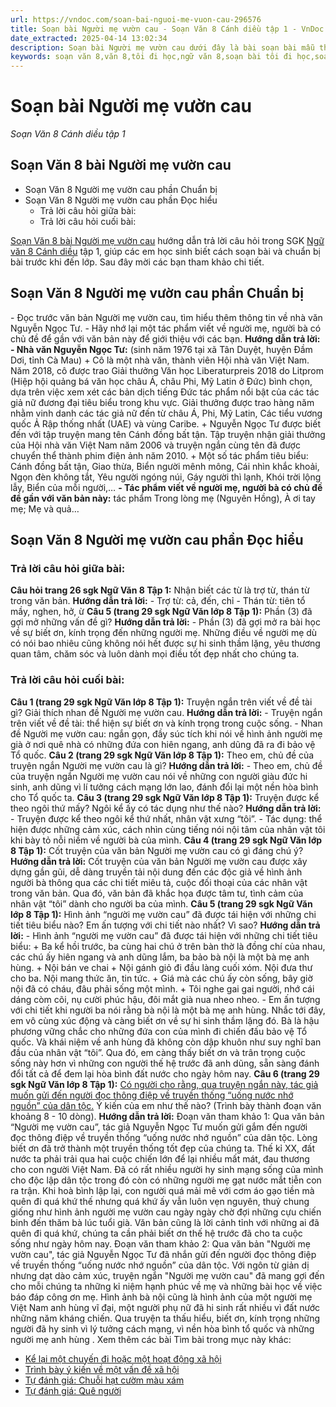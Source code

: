 ```yaml
---
url: https://vndoc.com/soan-bai-nguoi-me-vuon-cau-296576
title: Soạn bài Người mẹ vườn cau - Soạn Văn 8 Cánh diều tập 1 - VnDoc.com
date_extracted: 2025-04-14 13:02:34
description: Soạn bài Người mẹ vườn cau dưới đây là bài soạn bài mẫu thuộc chương trình Ngữ văn lớp 8, học kì 1. Mời các bạn cùng tham khảo bài soạn để chuẩn bị cho bài học sắp tới của mình.
keywords: soạn văn 8,văn 8,tôi đi học,ngữ văn 8,soạn bài tôi đi học,soan van 8,soạn văn lớp 8,giải văn 8,soạn văn 8 tập 1,soạn bài Người mẹ vườn cau,soạn ngữ văn lớp 8 bài Người mẹ vườn cau,soạn Người mẹ vườn cau,soạn văn 8 cánh diều,văn 8 cánh diều,ngữ văn 8 cánh diều
---
```


# Soạn bài Người mẹ vườn cau
 _Soạn Văn 8 Cánh diều tập 1_
## **Soạn Văn 8 bài Người mẹ vườn cau**
  * Soạn Văn 8 Người mẹ vườn cau phần Chuẩn bị
  * Soạn Văn 8 Người mẹ vườn cau phần Đọc hiểu
    * Trả lời câu hỏi giữa bài:
    * Trả lời câu hỏi cuối bài:

[Soạn Văn 8 bài Người mẹ vườn cau](<https://vndoc.com/soan-bai-nguoi-me-vuon-cau-296576>) hướng dẫn trả lời câu hỏi trong SGK [Ngữ văn 8 Cánh diều](<https://vndoc.com/ngu-van-8-canh-dieu>) tập 1, giúp các em học sinh biết cách soạn bài và chuẩn bị bài trước khi đến lớp. Sau đây mời các bạn tham khảo chi tiết.
## **Soạn Văn 8 Người mẹ vườn cau phần Chuẩn bị**
\- Đọc trước văn bản Người mẹ vườn cau, tìm hiểu thêm thông tin về nhà văn Nguyễn Ngọc Tư.
\- Hãy nhớ lại một tác phẩm viết về người mẹ, người bà có chủ đề để gần với văn bản này để giới thiệu với các bạn.
**Hướng dẫn trả lời:**
**\- Nhà văn Nguyễn Ngọc Tư:** \(sinh năm 1976 tại xã Tân Duyệt, huyện Đầm Dơi, tỉnh Cà Mau\)
\+ Cô là một nhà văn, thành viên Hội nhà văn Việt Nam. Năm 2018, cô được trao Giải thưởng Văn học Liberaturpreis 2018 do Litprom \(Hiệp hội quảng bá văn học châu Á, châu Phi, Mỹ Latin ở Đức\) bình chọn, dựa trên việc xem xét các bản dịch tiếng Đức tác phẩm nổi bật của các tác giả nữ đương đại tiêu biểu trong khu vực. Giải thưởng được trao hàng năm nhằm vinh danh các tác giả nữ đến từ châu Á, Phi, Mỹ Latin, Các tiểu vương quốc Ả Rập thống nhất \(UAE\) và vùng Caribe.
\+ Nguyễn Ngọc Tư được biết đến với tập truyện mang tên Cánh đồng bất tận. Tập truyện nhận giải thưởng của Hội nhà văn Việt Nam năm 2006 và truyện ngắn cùng tên đã được chuyển thể thành phim điện ảnh năm 2010.
\+ Một số tác phẩm tiêu biểu: Cánh đồng bất tận, Giao thừa, Biển người mênh mông, Cái nhìn khắc khoải, Ngọn đèn không tắt, Yêu người ngóng núi, Gáy người thì lạnh, Khói trời lộng lẫy, Biển của mỗi người,…
**\- Tác phẩm viết về người mẹ, người bà có chủ đề để gần với văn bản này:** tác phẩm Trong lòng mẹ \(Nguyên Hồng\), À ơi tay mẹ; Mẹ và quả…
## **Soạn Văn 8 Người mẹ vườn cau phần Đọc hiểu**
### **Trả lời câu hỏi giữa bài:**
**Câu hỏi trang 26 sgk Ngữ Văn 8 Tập 1:** Nhận biết các từ là trợ từ, thán từ trong văn bản.
**Hướng dẫn trả lời:**
\- Trợ từ: cả, đến, chỉ
\- Thán từ: tiên tổ mầy, nghen, hở, ừ
**Câu 5 \(trang 29 sgk Ngữ Văn lớp 8 Tập 1\):** Phần \(3\) đã gợi mở những vấn đề gì?
**Hướng dẫn trả lời:**
\- Phần \(3\) đã gợi mở ra bài học về sự biết ơn, kính trọng đến những người mẹ. Những điều về người mẹ dù có nói bao nhiêu cũng không nói hết được sự hi sinh thầm lặng, yêu thương quan tâm, chăm sóc và luôn dành mọi điều tốt đẹp nhất cho chúng ta.
### **Trả lời câu hỏi cuối bài:**
**Câu 1 \(trang 29 sgk Ngữ Văn lớp 8 Tập 1\):** Truyện ngắn trên viết về đề tài gì? Giải thích nhan đề Người mẹ vườn cau.
**Hướng dẫn trả lời:**
\- Truyện ngắn trên viết về đề tài: thể hiện sự biết ơn và kính trọng trong cuộc sống.
\- Nhan đề Người mẹ vườn cau: ngắn gọn, đầy súc tích khi nói về hình ảnh người mẹ già ở nơi quê nhà có những đứa con hiên ngang, anh dũng đã ra đi bảo vệ Tổ quốc.
**Câu 2 \(trang 29 sgk Ngữ Văn lớp 8 Tập 1\):** Theo em, chủ đề của truyện ngắn Người mẹ vườn cau là gì?
**Hướng dẫn trả lời:**
\- Theo em, chủ đề của truyện ngắn Người mẹ vườn cau nói về những con người giàu đức hi sinh, anh dũng vì lí tưởng cách mạng lớn lao, đánh đổi lại một nền hòa bình cho Tổ quốc ta.
**Câu 3 \(trang 29 sgk Ngữ Văn lớp 8 Tập 1\):** Truyện được kể theo ngôi thứ mấy? Ngôi kể ấy có tác dụng như thế nào?
**Hướng dẫn trả lời:**
\- Truyện được kể theo ngôi kể thứ nhất, nhân vật xưng “tôi”.
\- Tác dụng: thể hiện được những cảm xúc, cách nhìn cùng tiếng nói nội tâm của nhân vật tôi khi bày tỏ nỗi niềm về người bà của mình.
**Câu 4 \(trang 29 sgk Ngữ Văn lớp 8 Tập 1\):** Cốt truyện của văn bản Người mẹ vườn cau có gì đáng chú ý?
**Hướng dẫn trả lời:**
Cốt truyện của văn bản Người mẹ vườn cau được xây dựng gần gũi, dễ dàng truyền tải nội dung đến các độc giả về hình ảnh người bà thông qua các chi tiết miêu tả, cuộc đối thoại của các nhân vật trong văn bản. Qua đó, văn bản đã khắc họa được tâm tư, tình cảm của nhân vật “tôi” dành cho người ba của mình.
**Câu 5 \(trang 29 sgk Ngữ Văn lớp 8 Tập 1\):** Hình ảnh “người mẹ vườn cau” đã được tái hiện với những chi tiết tiêu biểu nào? Em ấn tượng với chi tiết nào nhất? Vì sao?
**Hướng dẫn trả lời:**
\- Hình ảnh “người mẹ vườn cau” đã được tái hiện với những chi tiết tiêu biểu:
\+ Ba kể hồi trước, ba cùng hai chú ở trên bàn thờ là đồng chí của nhau, các chú ấy hiên ngang và anh dũng lắm, ba bảo bà nội là một bà mẹ anh hùng.
\+ Nội bán ve chai
\+ Nội gánh giỏ đi đầu làng cuối xóm. Nội đưa thư cho ba. Nội mang thức ăn, tin tức.
\+ Giá mà các chú ấy còn sống, bây giờ nội đã có cháu, đâu phải sống một mình.
\+ Tôi nghe gai gai người, nhớ cái dáng còm cõi, nụ cười phúc hậu, đôi mắt già nua nheo nheo.
\- Em ấn tượng với chi tiết khi người ba nói rằng bà nội là một bà mẹ anh hùng. Nhắc tới đây, em vô cùng xúc động và càng biết ơn về sự hi sinh thầm lặng đó. Bà là hậu phương vững chắc cho những đứa con của mình đi chiến đấu bảo vệ Tổ quốc. Và khái niệm về anh hùng đã không còn dập khuôn như suy nghĩ ban đầu của nhân vật “tôi”. Qua đó, em càng thấy biết ơn và trân trọng cuộc sống này hơn vì những con người thế hệ trước đã anh dũng, sẵn sàng đánh đổi tất cả để đem lại hòa bình đất nước cho ngày hôm nay.
**Câu 6 \(trang 29 sgk Ngữ Văn lớp 8 Tập 1\):** [Có người cho rằng, qua truyện ngắn này, tác giả muốn gửi đến người đọc thông điệp về truyền thống “uống nước nhớ nguồn” của dân tộc.](<https://vndoc.com/doan-van-thong-diep-ve-truyen-thong-uong-nuoc-nho-nguon-qua-truyen-ngan-nguoi-me-vuon-cau-296579>) Ý kiến của em như thế nào? \(Trình bày thành đoạn văn khoảng 8 - 10 dòng\).
**Hướng dẫn trả lời:**
Đoạn văn tham khảo 1:
Qua văn bản “Người mẹ vườn cau”, tác giả Nguyễn Ngọc Tư muốn gửi gắm đến người đọc thông điệp về truyền thống “uống nước nhớ nguồn” của dân tộc. Lòng biết ơn đã trở thành một truyền thống tốt đẹp của chúng ta. Thế kỉ XX, đất nước ta phải trải qua hai cuộc chiến lớn để lại nhiều mất mát, đau thương cho con người Việt Nam. Đã có rất nhiều người hy sinh mạng sống của mình cho độc lập dân tộc trong đó còn có những người mẹ gạt nước mắt tiễn con ra trận. Khi hoà bình lập lại, con người quá mải mê với cơm áo gạo tiền mà quên đi quá khứ thế nhưng quá khứ ấy vẫn luôn vẹn nguyên, thuỷ chung giống như hình ảnh người mẹ vườn cau ngày ngày chờ đợi những cựu chiến binh đến thăm bà lúc tuổi già. Văn bản cũng là lời cảnh tỉnh với những ai đã quên đi quá khứ, chúng ta cần phải biết ơn thế hệ trước đã cho ta cuộc sống như ngày hôm nay.
Đoạn văn tham khảo 2:
Qua văn bản "Người mẹ vườn cau", tác giả Nguyễn Ngọc Tư đã nhắn gửi đến người đọc thông điệp về truyền thống “uống nước nhớ nguồn” của dân tộc. Với ngôn từ giản dị nhưng dạt dào cảm xúc, truyện ngắn "Người mẹ vườn cau" đã mang gợi đến cho mỗi chúng ta những kỉ niệm hạnh phúc về mẹ và những bài học về việc báo đáp công ơn mẹ. Hình ảnh bà nội cũng là hình ảnh của một người mẹ Việt Nam anh hùng vĩ đại, một người phụ nữ đã hi sinh rất nhiều vì đất nước những năm kháng chiến. Qua truyện ta thấu hiểu, biết ơn, kính trọng những người đã hy sinh vì lý tưởng cách mạng, vì nền hòa bình tổ quốc và những người mẹ anh hùng .
Xem thêm các bài Tìm bài trong mục này khác:
  * [Kể lại một chuyến đi hoặc một hoạt động xã hội](</soan-bai-ke-lai-mot-chuyen-di-hoac-mot-hoat-dong-xa-hoi-296589>)
  * [Trình bày ý kiến về một vấn đề xã hội](</soan-bai-trinh-bay-y-kien-ve-mot-van-de-xa-hoi-296643>)
  * [Tự đánh giá: Chuỗi hạt cườm màu xám](</soan-bai-tu-danh-gia-chuoi-hat-cuom-mau-xam-296659>)
  * [Tự đánh giá: Quê người](</soan-bai-tu-danh-gia-que-nguoi-296657>)

